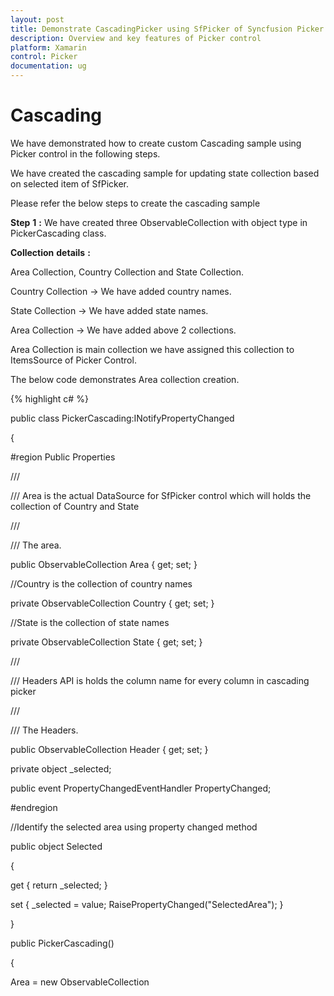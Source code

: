 ```yaml
---
layout: post
title: Demonstrate CascadingPicker using SfPicker of Syncfusion Picker control for Xamarin.Forms
description: Overview and key features of Picker control
platform: Xamarin
control: Picker
documentation: ug
---
```



# Cascading

We have demonstrated how to create custom Cascading sample using Picker control in the following steps.

We have created the cascading sample for updating state collection based on selected item of SfPicker.

Please refer the below steps to create the cascading sample 

**Step** **1** **:** We have created three ObservableCollection with object type in PickerCascading class. 

**Collection** **details** **:** 

Area Collection, Country Collection and State Collection.

Country Collection -> We have added country names.

State Collection -> We have added state names.

Area Collection -> We have added above  2 collections.

Area Collection is main collection we have assigned this collection to ItemsSource of Picker Control.

The below code demonstrates Area collection creation.

{% highlight c# %}


public class PickerCascading:INotifyPropertyChanged

{

#region Public Properties

/// <summary>

/// Area is the actual DataSource for SfPicker control which will holds the collection of Country and State

/// </summary>

/// <value>The area.</value>

public ObservableCollection<object> Area { get; set; }

//Country is the collection of country names

private ObservableCollection<object> Country { get; set; }

//State is the collection of state names

private ObservableCollection<object> State { get; set; }

/// <summary>

/// Headers API is holds the column name for every column in cascading picker

/// </summary>

/// <value>The Headers.</value>

public ObservableCollection<string> Header { get; set; }

private object _selected;

public event PropertyChangedEventHandler PropertyChanged;

#endregion

//Identify the selected area using property changed method

public object Selected

{

get { return _selected; }

set { _selected = value; RaisePropertyChanged("SelectedArea"); }

}

public PickerCascading()

{

Area = new ObservableCollection<object>();

Header = new ObservableCollection<string>();

Country = new ObservableCollection<object>();

State = new ObservableCollection<object>();

//populate Countries

Country.Add("UK");

Country.Add("USA");

Country.Add("India");

Country.Add("UAE");

Country.Add("Germany");

//populate states

State.Add("London");

State.Add("Manchester");

State.Add("Cambridge");

State.Add("Edinburgh");

State.Add("Glasgow");

State.Add("Birmingham");

Area.Add(Country);

Area.Add(State);

SelectedArea = new ObservableCollection<object>() { "UK", "London" };

}

//Hooked when changes occurred 

public void RaisePropertyChanged(string name)

{

if (PropertyChanged != null)

PropertyChanged(this, new PropertyChangedEventArgs(name));

}

}

{% endhighlight %}

**Step** **2** **:** We have updated the state collection  based on selected item of country name using Selection changed event of SfPicker control.

{% highlight c# %}

private void picker_SelectionChanged(object sender, Syncfusion.SfPicker.XForms.SelectionChangedEventArgs e)

{

if(picker.ItemsSource!=null && CurrentItem != (e.NewValue as IList)[0].ToString())

{

//Updated the second column collection based on first column selected value.

(picker.ItemsSource as ObservableCollection<object>).RemoveAt(1);

(picker.ItemsSource as ObservableCollection<object>).Add(GetCountry((e.NewValue as IList)[0].ToString()));

}

}

{% endhighlight %}

**Step** **3** **:** We have defined column headers as  “Country” and  “State” using ColumnHeaderText property of SfPicker control. The below code demonstrates how to define header for each column of SfPicker control.

{% highlight c# %}

public class PickerCascading:INotifyPropertyChanged

{           

/// <summary>

/// Headers API is holds the column name for every column in cascading picker

/// </summary>

/// <value>The Headers.</value>

public ObservableCollection<string> Header { get; set; }

public PickerCascading()

{

Header = new ObservableCollection<string>();

Header.Add("Country");

Header.Add("State");

}

}

{% endhighlight %}

**Step** **4** **:** We have added the cascading picker control in main XAML page. Please refer the below code snippets.

{% tabs %}
{% highlight xaml %}
<ContentPage

x:Class="CascadingPicker.MainPage"

xmlns="http://xamarin.com/schemas/2014/forms"

xmlns:x="http://schemas.microsoft.com/winfx/2009/xaml"

xmlns:local="clr-namespace:CascadingPicker"

xmlns:syncfusion="clr-namespace:Syncfusion.SfPicker.XForms;assembly=Syncfusion.SfPicker.XForms">

<ContentPage.BindingContext>

<local:PickerCascading />

</ContentPage.BindingContext>

<ContentPage.Content>

<Grid HorizontalOptions="Center" VerticalOptions="Center">

<StackLayout>

<Button

Clicked="Button_Clicked"

HeightRequest="40"

Text="Open Picker"

WidthRequest="200" />

</StackLayout>

<syncfusion:SfPicker

x:Name="picker"

ColumnHeaderText="{Binding Header}"

HeaderText="Select your Area"

HeightRequest="350"

ItemsSource="{Binding Area}"

PickerHeight="250"

PickerMode="Dialog"

PickerWidth="280"

SelectedItem="{Binding SelectedArea}"

SelectionChanged="picker_SelectionChanged"

ShowColumnHeader="True"

WidthRequest="300" />

</Grid>

</ContentPage.Content>

</ContentPage>



{% endhighlight %}


{% highlight c# %}
public partial class MainPage : ContentPage

{

string CurrentItem;

public MainPage()

{

InitializeComponent();

}

private void Button_Clicked(object sender, EventArgs e)

{

picker.IsOpen = true;

}

}

{% endhighlight %}
{% endtabs %}

Screen shot for the above codes.

![](images/cascading_img1.jpeg)


We have attached Cascading sample for reference. Please download the sample from the following link.

Sample link: [CascadingSample](http://www.syncfusion.com/downloads/support/directtrac/general/ze/CascadingPicker-212266727)

